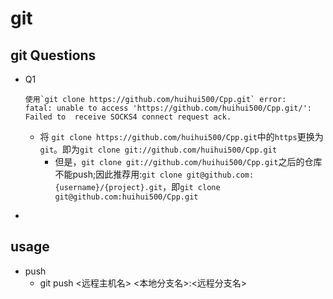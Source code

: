 # git
## git Questions

- Q1   
    ```
    使用`git clone https://github.com/huihui500/Cpp.git` error:
    fatal: unable to access 'https://github.com/huihui500/Cpp.git/': Failed to  receive SOCKS4 connect request ack.
    ```
    - 将 `git clone https://github.com/huihui500/Cpp.git`中的`https`更换为`git`。即为`git clone git://github.com/huihui500/Cpp.git`
      - 但是，`git clone git://github.com/huihui500/Cpp.git`之后的仓库不能push;因此推荐用:`git clone git@github.com:{username}/{project}.git`，即`git clone git@github.com:huihui500/Cpp.git`
-   ```

## usage
- push
  - git push <远程主机名> <本地分支名>:<远程分支名>  
